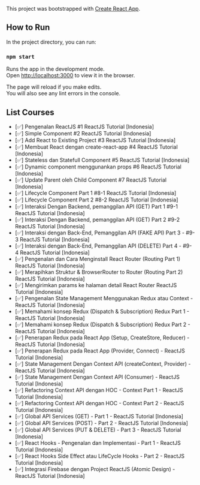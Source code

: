 This project was bootstrapped with [Create React App](https://github.com/facebook/create-react-app).

## How to Run

In the project directory, you can run:

### `npm start`

Runs the app in the development mode.<br />
Open [http://localhost:3000](http://localhost:3000) to view it in the browser.

The page will reload if you make edits.<br />
You will also see any lint errors in the console.

## List Courses
* [:white_check_mark:] Pengenalan ReactJS #1 ReactJS Tutorial [Indonesia]
* [:white_check_mark:] Simple Component #2 ReactJS Tutorial [Indonesia]
* [:white_check_mark:] Add React to Existing Project #3 ReactJS Tutorial [Indonesia]
* [:white_check_mark:] Membuat React dengan create-react-app #4 ReactJS Tutorial [Indonesia]
* [:white_check_mark:] Stateless dan Statefull Component #5 ReactJS Tutorial [Indonesia]
* [:white_check_mark:] Dynamic component menggunankan props #6 ReactJS Tutorial [Indonesia]
* [:white_check_mark:] Update Parent oleh Child Component #7 ReactJS Tutorial [Indonesia]
* [:white_check_mark:] Lifecycle Component Part 1 #8-1 ReactJS Tutorial [Indonesia]
* [:white_check_mark:] Lifecycle Component Part 2 #8-2 ReactJS Tutorial [Indonesia]
* [:white_check_mark:] Interaksi Dengan Backend, pemanggilan API (GET) Part 1 #9-1 ReactJS Tutorial [Indonesia]
* [:white_check_mark:] Interaksi Dengan Backend, pemanggilan API (GET) Part 2 #9-2 ReactJS Tutorial [Indonesia]
* [:white_check_mark:] Interaksi dengan Back-End, Pemanggilan API (FAKE API) Part 3 - #9-3 ReactJS Tutorial [Indonesia]
* [:white_check_mark:] Interaksi dengan Back-End, Pemanggilan API (DELETE) Part 4 - #9-4 ReactJS Tutorial [Indonesia]
* [:white_check_mark:] Pengenalan dan Cara Menginstall React Router (Routing Part 1) ReactJS Tutorial [Indonesia]
* [:white_check_mark:] Merapihkan Struktur & BrowserRouter to Router (Routing Part 2) ReactJS Tutorial  [Indonesia]
* [:white_check_mark:] Mengirimkan params ke halaman detail React Router ReactJS Tutorial [Indonesia]
* [:white_check_mark:] Pengenalan State Management Menggunakan Redux atau Context - ReactJS Tutorial [Indonesia]
* [:white_check_mark:] Memahami konsep Redux (Dispatch & Subscription) Redux Part 1 - ReactJS Tutorial [Indonesia]
* [:white_check_mark:] Memahami konsep Redux (Dispatch & Subscription) Redux Part 2 - ReactJS Tutorial [Indonesia]
* [:white_check_mark:] Penerapan Redux pada React App (Setup, CreateStore, Reducer) - ReactJS Tutorial [Indonesia]
* [:white_check_mark:] Penerapan Redux pada React App (Provider, Connect) - ReactJS Tutorial [Indonesia]
* [:white_check_mark:] State Management Dengan Context API (createContext, Provider) - ReactJS Tutorial [Indonesia]
* [:white_check_mark:] State Management Dengan Context API (Consumer) - ReactJS Tutorial [Indonesia]
* [:white_check_mark:] Refactoring Context API dengan HOC - Context Part 1 - ReactJS Tutorial [Indonesia]
* [:white_check_mark:] Refactoring Context API dengan HOC - Context Part 2 - ReactJS Tutorial [Indonesia]
* [:white_check_mark:] Global API Services (GET) - Part 1  - ReactJS Tutorial [Indonesia]
* [:white_check_mark:] Global API Services (POST) - Part 2  - ReactJS Tutorial [Indonesia]
* [:white_check_mark:] Global API Services (PUT & DELETE) - Part 3  - ReactJS Tutorial [Indonesia]
* [:white_check_mark:] React Hooks - Pengenalan dan Implementasi - Part 1  - ReactJS Tutorial [Indonesia]
* [:white_check_mark:] React Hooks Side Effect atau LifeCycle Hooks - Part 2  - ReactJS Tutorial [Indonesia]
* [:white_check_mark:] Integrasi Firebase dengan Project ReactJS (Atomic Design)  - ReactJS Tutorial [Indonesia]